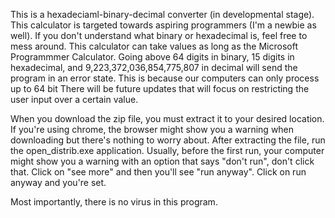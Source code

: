 This is a hexadeciaml-binary-decimal converter (in developmental stage).
This calculator is targeted towards aspiring programmers (I'm a newbie as well).
If you don't understand what binary or hexadecimal is, feel free to mess around.
This calculator can take values as long as the Microsoft Programmmer Calculator.
Going above 64 digits in binary, 15 digits in hexadecimal, and 9,223,372,036,854,775,807 in decimal will send the program in an error state.
This is because our computers can only process up to 64 bit
There will be future updates that will focus on restricting the user input over a certain value.


When you download the zip file, you must extract it to your desired location.
If you're using chrome, the browser might show you a warning when downloading but there's nothing to worry about.
After extracting the file, run the open_distrib.exe application.
Usually, before the first run, your computer might show you a warning with an option that says "don't run", don't click that.
Click on "see more" and then you'll see "run anyway".
Click on run anyway and you're set.

Most importantly, there is no virus in this program.
